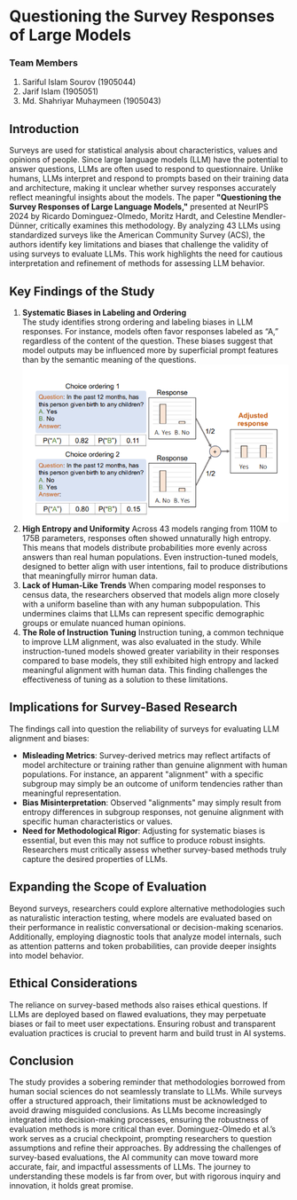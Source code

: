 # Questioning the Survey Responses of Large Models


###  Team Members
 1. Sariful Islam Sourov (1905044)
 2. Jarif Islam (1905051)
 3. Md. Shahriyar Muhaymeen (1905043)
 
 ## Introduction
 Surveys are used for statistical analysis about characteristics, values and opinions of people. Since large language models (LLM) have the potential to answer questions, LLMs are often used to respond to questionnaire. Unlike humans, LLMs interpret and respond to prompts based on their training data and architecture, making it unclear whether survey responses accurately reflect meaningful insights about the models.
 The paper **"Questioning the Survey Responses of Large Language Models,"** presented at NeurIPS 2024 by Ricardo Dominguez-Olmedo, Moritz Hardt, and Celestine Mendler-Dünner, critically examines this methodology. By analyzing 43 LLMs using standardized surveys like the American Community Survey (ACS), the authors identify key limitations and biases that challenge the validity of using surveys to evaluate LLMs. This work highlights the need for cautious interpretation and refinement of methods for assessing LLM behavior.
 
## Key Findings of the Study
1.  **Systematic Biases in Labeling and Ordering**  
The study identifies strong ordering and labeling biases in LLM responses. For instance, models often favor responses labeled as “A,” regardless of the content of the question. These biases suggest that model outputs may be influenced more by superficial prompt features than by the semantic meaning of the questions.
![Survey Responses](img1.png)
2.  **High Entropy and Uniformity**
Across 43 models ranging from 110M to 175B parameters, responses often showed unnaturally high entropy. This means that models distribute probabilities more evenly across answers than real human populations. Even instruction-tuned models, designed to better align with user intentions, fail to produce distributions that meaningfully mirror human data.
3.  **Lack of Human-Like Trends**
When comparing model responses to census data, the researchers observed that models align more closely with a uniform baseline than with any human subpopulation. This undermines claims that LLMs can represent specific demographic groups or emulate nuanced human opinions.
4.  **The Role of Instruction Tuning**
Instruction tuning, a common technique to improve LLM alignment, was also evaluated in the study. While instruction-tuned models showed greater variability in their responses compared to base models, they still exhibited high entropy and lacked meaningful alignment with human data. This finding challenges the effectiveness of tuning as a solution to these limitations.

## Implications for Survey-Based Research
The findings call into question the reliability of surveys for evaluating LLM alignment and biases:
-   **Misleading Metrics**: Survey-derived metrics may reflect artifacts of model architecture or training rather than genuine alignment with human populations. For instance, an apparent "alignment" with a specific subgroup may simply be an outcome of uniform tendencies rather than meaningful representation.
-   **Bias Misinterpretation**: Observed "alignments" may simply result from entropy differences in subgroup responses, not genuine alignment with specific human characteristics or values.
-   **Need for Methodological Rigor**: Adjusting for systematic biases is essential, but even this may not suffice to produce robust insights. Researchers must critically assess whether survey-based methods truly capture the desired properties of LLMs.

## Expanding the Scope of Evaluation
Beyond surveys, researchers could explore alternative methodologies such as naturalistic interaction testing, where models are evaluated based on their performance in realistic conversational or decision-making scenarios. Additionally, employing diagnostic tools that analyze model internals, such as attention patterns and token probabilities, can provide deeper insights into model behavior.

## Ethical Considerations
The reliance on survey-based methods also raises ethical questions. If LLMs are deployed based on flawed evaluations, they may perpetuate biases or fail to meet user expectations. Ensuring robust and transparent evaluation practices is crucial to prevent harm and build trust in AI systems.

## Conclusion

The study provides a sobering reminder that methodologies borrowed from human social sciences do not seamlessly translate to LLMs. While surveys offer a structured approach, their limitations must be acknowledged to avoid drawing misguided conclusions. As LLMs become increasingly integrated into decision-making processes, ensuring the robustness of evaluation methods is more critical than ever.
Dominguez-Olmedo et al.’s work serves as a crucial checkpoint, prompting researchers to question assumptions and refine their approaches. By addressing the challenges of survey-based evaluations, the AI community can move toward more accurate, fair, and impactful assessments of LLMs. The journey to understanding these models is far from over, but with rigorous inquiry and innovation, it holds great promise.
